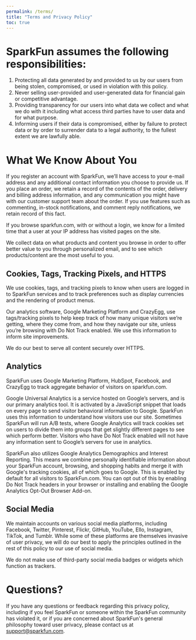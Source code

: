 ```yaml
---
permalink: /terms/
title: "Terms and Privacy Policy"
toc: true
---
```


# SparkFun assumes the following responsibilities:

1)  Protecting all data generated by and provided to us by our users from being stolen, compromised, or used in violation with this policy.
1)  Never selling user-provided and user-generated data for financial gain or competitive advantage.
1)  Providing transparency for our users into what data we collect and what we do with it including what access third parties have to user data and for what purpose.
1) Informing users if their data is compromised, either by failure to protect data or by order to surrender data to a legal authority, to the fullest extent we are lawfully able.

# What We Know About You

If you register an account with SparkFun, we’ll have access to your e-mail address and any additional contact information you choose to provide us. If you place an order, we retain a record of the contents of the order, delivery and billing address information, and any communication you might have with our customer support team about the order. If you use features such as commenting, in-stock notifications, and comment reply notifications, we retain record of this fact.

If you browse sparkfun.com, with or without a login, we know for a limited time that a user at your IP address has visited pages on the site.

We collect data on what products and content you browse in order to offer better value to you through personalized email, and to see which products/content are the most useful to you.

## Cookies, Tags, Tracking Pixels, and HTTPS

We use cookies, tags, and tracking pixels to know when users are logged in to SparkFun services and to track preferences such as display currencies and the rendering of product menus.

Our analytics software, Google Marketing Platform and CrazyEgg, use tags/tracking pixels to help keep track of how many unique visitors we’re getting, where they come from, and how they navigate our site, unless you’re browsing with Do Not Track enabled. We use this information to inform site improvements.

We do our best to serve all content securely over HTTPS.

## Analytics

SparkFun uses Google Marketing Platform, HubSpot, Facebook, and CrazyEgg to track aggregate behavior of visitors on sparkfun.com.

Google Universal Analytics is a service hosted on Google’s servers, and is our primary analytics tool. It is activated by a JavaScript snippet that loads on every page to send visitor behavioral information to Google. SparkFun uses this information to understand how visitors use our site. Sometimes SparkFun will run A/B tests, where Google Analytics will track cookies set on users to divide them into groups that get slightly different pages to see which perform better. Visitors who have Do Not Track enabled will not have any information sent to Google’s servers for use in analytics.

SparkFun also utilizes Google Analytics Demographics and Interest Reporting. This means we combine personally identifiable information about your SparkFun account, browsing, and shopping habits and merge it with Google's tracking cookies, all of which goes to Google. This is enabled by default for all visitors to SparkFun.com. You can opt out of this by enabling Do Not Track headers in your browser or installing and enabling the Google Analytics Opt-Out Browser Add-on.

## Social Media

We maintain accounts on various social media platforms, including Facebook, Twitter, Pinterest, Flickr, GitHub, YouTube, Ello, Instagram, TikTok, and Tumblr. While some of these platforms are themselves invasive of user privacy, we will do our best to apply the principles outlined in the rest of this policy to our use of social media.

We do not make use of third-party social media badges or widgets which function as trackers.

# Questions?

If you have any questions or feedback regarding this privacy policy, including if you feel SparkFun or someone within the SparkFun community has violated it, or if you are concerned about SparkFun's general philosophy toward user privacy, please contact us at support@sparkfun.com.